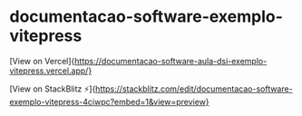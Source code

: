 # documentacao-software-exemplo-vitepress

[View on Vercel]{https://documentacao-software-aula-dsi-exemplo-vitepress.vercel.app/} 

[View on StackBlitz ⚡️]{https://stackblitz.com/edit/documentacao-software-exemplo-vitepress-4ciwpc?embed=1&view=preview}
